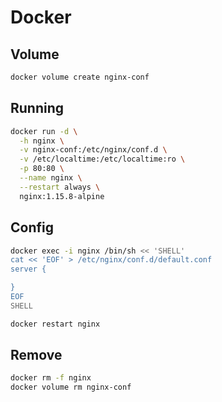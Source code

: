 # Docker

## Volume

```sh
docker volume create nginx-conf
```

## Running

```sh
docker run -d \
  -h nginx \
  -v nginx-conf:/etc/nginx/conf.d \
  -v /etc/localtime:/etc/localtime:ro \
  -p 80:80 \
  --name nginx \
  --restart always \
  nginx:1.15.8-alpine
```

## Config

```sh
docker exec -i nginx /bin/sh << 'SHELL'
cat << 'EOF' > /etc/nginx/conf.d/default.conf
server {

}
EOF
SHELL
```

```sh
docker restart nginx
```

## Remove

```sh
docker rm -f nginx
docker volume rm nginx-conf
```
